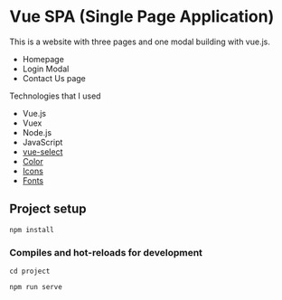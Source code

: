 # Vue SPA (Single Page Application) 

This is a website with three pages and one modal building with vue.js.

- Homepage
- Login Modal
- Contact Us page

Technologies that I used 

- Vue.js
- Vuex
- Node.js
- JavaScript
- [vue-select](https://vue-select.org/guide/values.html)
- [Color](https://mycolor.space/)
- [Icons](https://fontawesome.com/)
- [Fonts](https://fonts.google.com/)

## Project setup
```
npm install
```

### Compiles and hot-reloads for development
```
cd project

npm run serve
```

